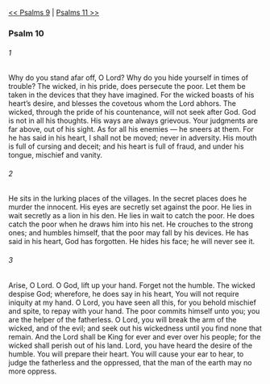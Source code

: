 [<< Psalms 9](Psalms%209.md)  |  [Psalms 11 >>](Psalms%2011.md)

### Psalm 10
###### 1
Why do you stand afar off, O Lord? Why do you hide yourself in times of trouble? The wicked, in his pride, does persecute the poor. Let them be taken in the devices that they have imagined. For the wicked boasts of his heart’s desire, and blesses the covetous whom the Lord abhors. The wicked, through the pride of his countenance, will not seek after God. God is not in all his thoughts. His ways are always grievous. Your judgments are far above, out of his sight. As for all his enemies — he sneers at them. For he has said in his heart, I shall not be moved; never in adversity. His mouth is full of cursing and deceit; and his heart is full of fraud, and under his tongue, mischief and vanity.

###### 2
He sits in the lurking places of the villages. In the secret places does he murder the innocent. His eyes are secretly set against the poor. He lies in wait secretly as a lion in his den. He lies in wait to catch the poor. He does catch the poor when he draws him into his net. He crouches to the strong ones; and humbles himself, that the poor may fall by his devices. He has said in his heart, God has forgotten. He hides his face; he will never see it.

###### 3
Arise, O Lord. O God, lift up your hand. Forget not the humble. The wicked despise God; wherefore, he does say in his heart, You will not require iniquity at my hand. O Lord, you have seen all this, for you behold mischief and spite, to repay with your hand. The poor commits himself unto you; you are the helper of the fatherless. O Lord, you will break the arm of the wicked, and of the evil; and seek out his wickedness until you find none that remain. And the Lord shall be King for ever and ever over his people; for the wicked shall perish out of his land. Lord, you have heard the desire of the humble. You will prepare their heart. You will cause your ear to hear, to judge the fatherless and the oppressed, that the man of the earth may no more oppress.